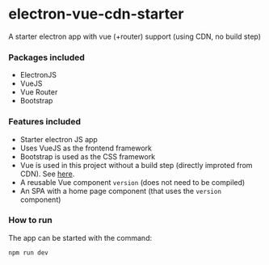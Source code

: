 # electron-vue-cdn-starter

A starter electron app with vue (+router) support (using CDN, no build step)

### Packages included

- ElectronJS
- VueJS
- Vue Router
- Bootstrap

### Features included

- Starter electron JS app
- Uses VueJS as the frontend framework
- Bootstrap is used as the CSS framework
- Vue is used in this project without a build step (directly improted from CDN). See [here](https://vuejs.org/guide/quick-start.html#using-vue-from-cdn).
- A reusable Vue component `version` (does not need to be compiled)
- An SPA with a home page component (that uses the `version` component)

### How to run

The app can be started with the command:

```bash
npm run dev
```
